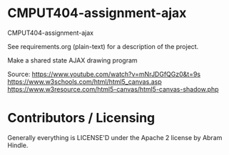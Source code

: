 CMPUT404-assignment-ajax
==============================

CMPUT404-assignment-ajax

See requirements.org (plain-text) for a description of the project.

Make a shared state AJAX drawing program

Source: https://www.youtube.com/watch?v=mNrJDGfQGz0&t=9s
        https://www.w3schools.com/html/html5_canvas.asp
        https://www.w3resource.com/html5-canvas/html5-canvas-shadow.php

Contributors / Licensing
========================

Generally everything is LICENSE'D under the Apache 2 license by Abram Hindle.


